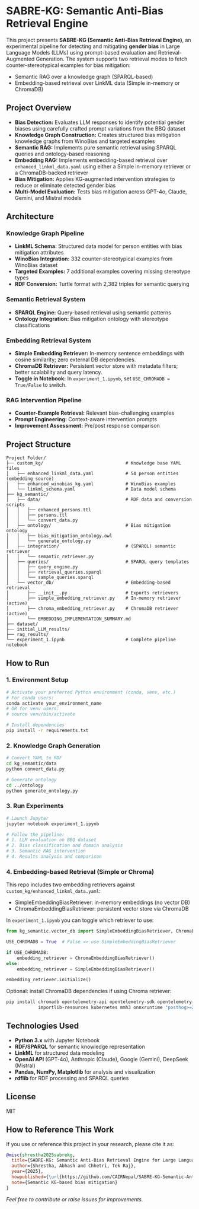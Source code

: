 
# SABRE-KG: Semantic Anti-Bias Retrieval Engine

This project presents **SABRE-KG (Semantic Anti-Bias Retrieval Engine)**, an experimental pipeline for detecting and mitigating **gender bias** in Large Language Models (LLMs) using prompt-based evaluation and Retrieval-Augmented Generation. The system supports two retrieval modes to fetch counter-stereotypical examples for bias mitigation:

- Semantic RAG over a knowledge graph (SPARQL-based)
- Embedding-based retrieval over LinkML data (Simple in-memory or ChromaDB)

## Project Overview

- **Bias Detection:** Evaluates LLM responses to identify potential gender biases using carefully crafted prompt variations from the BBQ dataset
- **Knowledge Graph Construction:** Creates structured bias mitigation knowledge graphs from WinoBias and targeted examples
- **Semantic RAG:** Implements pure semantic retrieval using SPARQL queries and ontology-based reasoning
- **Embedding RAG:** Implements embedding-based retrieval over `enhanced_linkml_data.yaml` using either a Simple in-memory retriever or a ChromaDB-backed retriever
- **Bias Mitigation:** Applies KG-augmented intervention strategies to reduce or eliminate detected gender bias
- **Multi-Model Evaluation:** Tests bias mitigation across GPT-4o, Claude, Gemini, and Mistral models

## Architecture

### Knowledge Graph Pipeline
- **LinkML Schema:** Structured data model for person entities with bias mitigation attributes
- **WinoBias Integration:** 332 counter-stereotypical examples from WinoBias dataset
- **Targeted Examples:** 7 additional examples covering missing stereotype types
- **RDF Conversion:** Turtle format with 2,382 triples for semantic querying

### Semantic Retrieval System
- **SPARQL Engine:** Query-based retrieval using semantic patterns
- **Ontology Integration:** Bias mitigation ontology with stereotype classifications

### Embedding Retrieval System
- **Simple Embedding Retriever:** In-memory sentence embeddings with cosine similarity; zero external DB dependencies.
- **ChromaDB Retriever:** Persistent vector store with metadata filters; better scalability and query latency.
- **Toggle in Notebook:** In `experiment_1.ipynb`, set `USE_CHROMADB = True/False` to switch.

### RAG Intervention Pipeline
- **Counter-Example Retrieval:** Relevant bias-challenging examples
- **Prompt Engineering:** Context-aware intervention prompts
- **Improvement Assessment:** Pre/post response comparison

## Project Structure

```
Project Folder/
├── custom_kg/                               # Knowledge base YAML files
│   ├── enhanced_linkml_data.yaml            # 54 person entities (embedding source)
│   ├── enhanced_winobias_kg.yaml            # WinoBias examples
│   └── linkml_schema.yaml                   # Data model schema
├── kg_semantic/
│   ├── data/                                # RDF data and conversion scripts
│   │   ├── enhanced_persons.ttl
│   │   ├── persons.ttl
│   │   └── convert_data.py
│   ├── ontology/                            # Bias mitigation ontology
│   │   ├── bias_mitigation_ontology.owl
│   │   └── generate_ontology.py
│   ├── integration/                         # (SPARQL) semantic retriever
│   │   └── semantic_retriever.py
│   ├── queries/                             # SPARQL query templates
│   │   ├── query_engine.py
│   │   ├── retrieval_queries.sparql
│   │   └── sample_queries.sparql
│   └── vector_db/                           # Embedding-based retrieval
│       ├── __init__.py                      # Exports retrievers
│       ├── simple_embedding_retriever.py    # In-memory retriever (active)
│       ├── chroma_embedding_retriever.py    # ChromaDB retriever (active)
│       └── EMBEDDING_IMPLEMENTATION_SUMMARY.md
├── dataset/
├── initial_LLM_results/
├── rag_results/
└── experiment_1.ipynb                       # Complete pipeline notebook
```

## How to Run

### 1. Environment Setup
```bash
# Activate your preferred Python environment (conda, venv, etc.)
# For conda users:
conda activate your_environment_name
# OR for venv users:
# source venv/bin/activate

# Install dependencies
pip install -r requirements.txt
```

### 2. Knowledge Graph Generation
```bash
# Convert YAML to RDF
cd kg_semantic/data
python convert_data.py

# Generate ontology
cd ../ontology
python generate_ontology.py
```

### 3. Run Experiments
```bash
# Launch Jupyter
jupyter notebook experiment_1.ipynb

# Follow the pipeline:
# 1. LLM evaluation on BBQ dataset
# 2. Bias classification and domain analysis
# 3. Semantic RAG intervention
# 4. Results analysis and comparison
```

### 4. Embedding-based Retrieval (Simple or Chroma)

This repo includes two embedding retrievers against `custom_kg/enhanced_linkml_data.yaml`:

- SimpleEmbeddingBiasRetriever: in-memory embeddings (no vector DB)
- ChromaEmbeddingBiasRetriever: persistent vector store via ChromaDB

In `experiment_1.ipynb` you can toggle which retriever to use:

```python
from kg_semantic.vector_db import SimpleEmbeddingBiasRetriever, ChromaEmbeddingBiasRetriever

USE_CHROMADB = True  # False => use SimpleEmbeddingBiasRetriever

if USE_CHROMADB:
    embedding_retriever = ChromaEmbeddingBiasRetriever()
else:
    embedding_retriever = SimpleEmbeddingBiasRetriever()

embedding_retriever.initialize()
```

Optional: install ChromaDB dependencies if using Chroma retriever:

```bash
pip install chromadb opentelemetry-api opentelemetry-sdk opentelemetry-exporter-otlp-proto-grpc \
            importlib-resources kubernetes mmh3 onnxruntime "posthog>=2.4.0,<6.0.0"
```

## Technologies Used

- **Python 3.x** with Jupyter Notebook
- **RDF/SPARQL** for semantic knowledge representation
- **LinkML** for structured data modeling
- **OpenAI API** (GPT-4o), Anthropic (Claude), Google (Gemini), DeepSeek (Mistral)
- **Pandas, NumPy, Matplotlib** for analysis and visualization
- **rdflib** for RDF processing and SPARQL queries

## License

MIT

## How to Reference This Work

If you use or reference this project in your research, please cite it as:
```bibtex
@misc{shrestha2025sabrekg,
  title={SABRE-KG: Semantic Anti-Bias Retrieval Engine for Large Language Models},
  author={Shrestha, Abhash and Chhetri, Tek Raj},
  year={2025},
  howpublished={\url{https://github.com/CAIRNepal/SABRE-KG-Semantic-Anti-Bias-Retrieval-Engine}},
  note={Semantic KG-based bias mitigation}
}
```

*Feel free to contribute or raise issues for improvements.*
